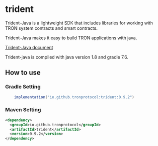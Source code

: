 # trident

Trident-Java is a lightweight SDK that includes libraries for working with TRON system contracts and smart contracts.

Trident-Java makes it easy to build TRON applications with java.

[Trident-Java document](https://developers.tron.network/docs/trident-java)

Trident-java is compiled with java version 1.8 and gradle 7.6.

## How to use

### Gradle Setting

```groovy
    implementation("io.github.tronprotocol:trident:0.9.2")
```

### Maven Setting


```xml
<dependency>
  <groupId>io.github.tronprotocol</groupId>
  <artifactId>trident</artifactId>
  <version>0.9.2</version>
</dependency>
```
